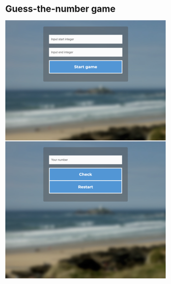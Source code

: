 # Guess-the-number game
![gameplay](https://github.com/DmitriiGoro/Guess-the-number/blob/main/src/assets/images/%D0%A1%D0%BD%D0%B8%D0%BC%D0%BE%D0%BA%20%D1%8D%D0%BA%D1%80%D0%B0%D0%BD%D0%B0%202024-03-01%20%D0%B2%2013.46.25.png)
![gameplay](https://github.com/DmitriiGoro/Guess-the-number/blob/main/src/assets/images/%D0%A1%D0%BD%D0%B8%D0%BC%D0%BE%D0%BA%20%D1%8D%D0%BA%D1%80%D0%B0%D0%BD%D0%B0%202024-03-01%20%D0%B2%2013.46.57.png)
